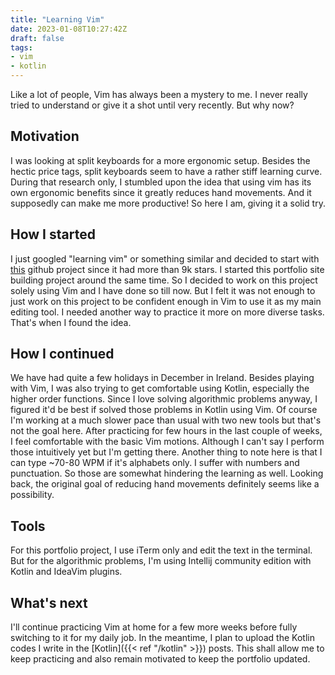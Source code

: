 ```yaml
---
title: "Learning Vim"
date: 2023-01-08T10:27:42Z
draft: false
tags:
- vim
- kotlin
---
```

Like a lot of people, Vim has always been a mystery to me. I never really tried to understand or give it a shot until very recently. But why now?
## Motivation
I was looking at split keyboards for a more ergonomic setup. Besides the hectic price tags, split keyboards seem to have a rather stiff learning curve. During that research only, I stumbled upon the idea that using vim has its own ergonomic benefits since it greatly reduces hand movements. And it supposedly can make me more productive! So here I am, giving it a solid try.

## How I started
I just googled "learning vim" or something similar and decided to start with [this](https://github.com/iggredible/Learn-Vim) github project since it had more than 9k stars. I started this portfolio site building project around the same time. So I decided to work on this project solely using Vim and I have done so till now. But I felt it was not enough to just work on this project to be confident enough in Vim to use it as my main editing tool. I needed another way to practice it more on more diverse tasks. That's when I found the idea.
## How I continued
We have had quite a few holidays in December in Ireland. Besides playing with Vim, I was also trying to get comfortable using Kotlin, especially the higher order functions. Since I love solving algorithmic problems anyway, I figured it'd be best if solved those problems in Kotlin using Vim. Of course I'm working at a much slower pace than usual with two new tools but that's not the goal here. After practicing for few hours in the last couple of weeks, I feel comfortable with the basic Vim motions. Although I can't say I perform those intuitively yet but I'm getting there. Another thing to note here is that I can type ~70-80 WPM if it's alphabets only. I suffer with numbers and punctuation. So those are somewhat hindering the learning as well. Looking back, the original goal of reducing hand movements definitely seems like a possibility. 
## Tools 
For this portfolio project, I use iTerm only and edit the text in the terminal. But for the algorithmic problems, I'm using Intellij community edition with Kotlin and IdeaVim plugins.
## What's next
I'll continue practicing Vim at home for a few more weeks before fully switching to it for my daily job. In the meantime, I plan to upload the Kotlin codes I write in the [Kotlin]({{< ref "/kotlin" >}}) posts. This shall allow me to keep practicing and also remain motivated to keep the portfolio updated.

